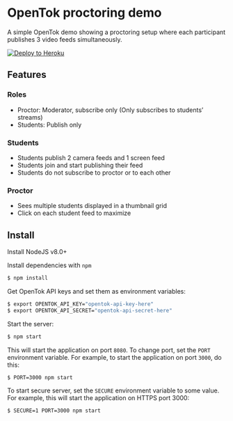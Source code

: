 # OpenTok proctoring demo

A simple OpenTok demo showing a proctoring setup where each participant publishes 3 video feeds simultaneously.

[![Deploy to Heroku](https://www.herokucdn.com/deploy/button.svg)](https://heroku.com/deploy?template=https://github.com/kaustavdm/opentok-lms-demos/tree/proctoring)

## Features

### Roles

- Proctor: Moderator, subscribe only (Only subscribes to students’ streams)
- Students: Publish only

### Students

- Students publish 2 camera feeds and 1 screen feed
- Students join and start publishing their feed
- Students do not subscribe to proctor or to each other

### Proctor

- Sees multiple students displayed in a thumbnail grid
- Click on each student feed to maximize

## Install

Install NodeJS v8.0+

Install dependencies with `npm`

```sh
$ npm install
```

Get OpenTok API keys and set them as environment variables:

```sh
$ export OPENTOK_API_KEY="opentok-api-key-here"
$ export OPENTOK_API_SECRET="opentok-api-secret-here"
```
Start the server:

```sh
$ npm start
```

This will start the application on port `8080`. To change port, set the `PORT` environment variable. For example, to start the application on port `3000`, do this:

```sh
$ PORT=3000 npm start
```

To start secure server, set the `SECURE` environment variable to some value. For example, this will start the application on HTTPS port 3000:

```sh
$ SECURE=1 PORT=3000 npm start
```
